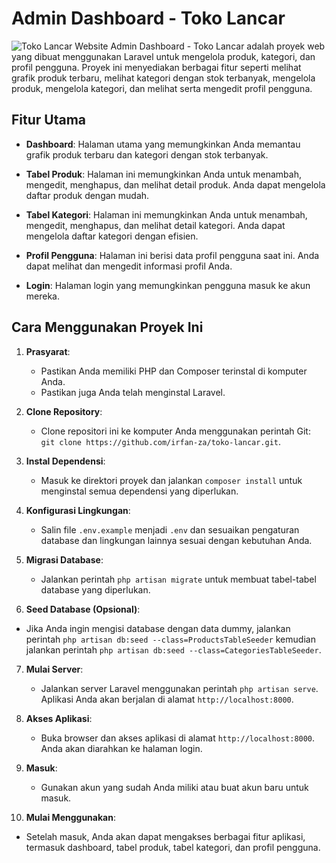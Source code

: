 # Admin Dashboard - Toko Lancar
![Toko Lancar Website](https://ajicfyapwuyotrfthhvu.supabase.co/storage/v1/object/public/project/1697722652820_project.png)
Admin Dashboard - Toko Lancar adalah proyek web yang dibuat menggunakan Laravel untuk mengelola produk, kategori, dan profil pengguna. Proyek ini menyediakan berbagai fitur seperti melihat grafik produk terbaru, melihat kategori dengan stok terbanyak, mengelola produk, mengelola kategori, dan melihat serta mengedit profil pengguna.

## Fitur Utama

- **Dashboard**: Halaman utama yang memungkinkan Anda memantau grafik produk terbaru dan kategori dengan stok terbanyak.

- **Tabel Produk**: Halaman ini memungkinkan Anda untuk menambah, mengedit, menghapus, dan melihat detail produk. Anda dapat mengelola daftar produk dengan mudah.

- **Tabel Kategori**: Halaman ini memungkinkan Anda untuk menambah, mengedit, menghapus, dan melihat detail kategori. Anda dapat mengelola daftar kategori dengan efisien.

- **Profil Pengguna**: Halaman ini berisi data profil pengguna saat ini. Anda dapat melihat dan mengedit informasi profil Anda.

- **Login**: Halaman login yang memungkinkan pengguna masuk ke akun mereka.

## Cara Menggunakan Proyek Ini

1. **Prasyarat**:
   - Pastikan Anda memiliki PHP dan Composer terinstal di komputer Anda.
   - Pastikan juga Anda telah menginstal Laravel.

2. **Clone Repository**:
   - Clone repositori ini ke komputer Anda menggunakan perintah Git: `git clone https://github.com/irfan-za/toko-lancar.git`.

3. **Instal Dependensi**:
   - Masuk ke direktori proyek dan jalankan `composer install` untuk menginstal semua dependensi yang diperlukan.

4. **Konfigurasi Lingkungan**:
   - Salin file `.env.example` menjadi `.env` dan sesuaikan pengaturan database dan lingkungan lainnya sesuai dengan kebutuhan Anda.

5. **Migrasi Database**:
   - Jalankan perintah `php artisan migrate` untuk membuat tabel-tabel database yang diperlukan.
6. **Seed Database (Opsional)**:
  - Jika Anda ingin mengisi database dengan data dummy, jalankan perintah `php artisan db:seed --class=ProductsTableSeeder` kemudian jalankan perintah `php artisan db:seed --class=CategoriesTableSeeder`.

7. **Mulai Server**:
   - Jalankan server Laravel menggunakan perintah `php artisan serve`. Aplikasi Anda akan berjalan di alamat `http://localhost:8000`.

8. **Akses Aplikasi**:
   - Buka browser dan akses aplikasi di alamat `http://localhost:8000`. Anda akan diarahkan ke halaman login.

9. **Masuk**:
   - Gunakan akun yang sudah Anda miliki atau buat akun baru untuk masuk.

10. **Mulai Menggunakan**:
   - Setelah masuk, Anda akan dapat mengakses berbagai fitur aplikasi, termasuk dashboard, tabel produk, tabel kategori, dan profil pengguna.
